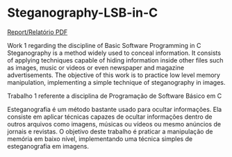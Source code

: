 # Steganography-LSB-in-C
[Report/Relatório PDF](https://drive.google.com/file/d/1Dl1_dF3PcTF862varV1Qvqxwh725yOWE/view?usp=sharing)

Work 1 regarding the discipline of Basic Software Programming in C
    Steganography is a method widely used to conceal information. It consists of applying techniques capable of hiding information inside other files such as images, music or videos or even newspaper and magazine advertisements. The objective of this work is to practice low level memory manipulation, implementing a simple technique of steganography in images.

Trabalho 1 referente a disciplina de Programação de Software Básico em C
   
   Esteganografia é um método bastante usado para ocultar informações. Ela consiste em aplicar técnicas capazes de ocultar informações dentro de outros arquivos como imagens, músicas ou vídeos ou mesmo anúncios de jornais e revistas. O objetivo deste trabalho é praticar a manipulação de memória em baixo nível, implementando uma técnica simples de esteganografia em imagens.
